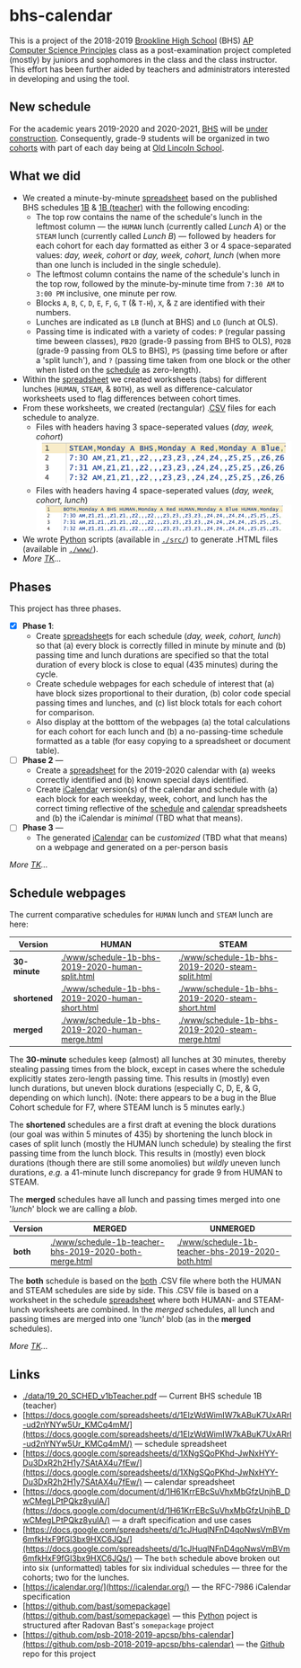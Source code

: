 # bhs-calendar

This is a project of the 2018-2019 [Brookline High School](http://bhs.brookline.k12.ma.us/career--technology-education.html) (BHS) [AP Computer Science Principles](https://sites.google.com/psbma.org/david-petty/archive/2018-2019/apcsp) class as a post-examination project completed (mostly) by juniors and sophomores in the class and the class instructor. This effort has been further aided by teachers and administrators interested in developing and using the tool.

## New schedule

For the academic years 2019-2020 and 2020-2021, [BHS](http://bhs.brookline.k12.ma.us/) will be [under construction](http://bhs.brookline.k12.ma.us/expansion-project.html). Consequently, grade-9 students will be organized in two [cohorts](http://bhs.brookline.k12.ma.us/9th-grade-transition.html) with part of each day being at [Old Lincoln School](https://google.com/maps/place/194+Boylston+St.+02445).

## What we did

- We created a minute-by-minute [spreadsheet](https://docs.google.com/spreadsheets/d/1ElzWdWimIW7kABuK7UxARrl-ud2nYNYw5Ur_KMCq4mM/) based on the published BHS schedules [1B](./data/19_20_SCHED_v1B.pdf) &amp; [1B (teacher)](./data/19_20_SCHED_v1bTeacher.pdf) with the following encoding:
  - The top row contains the name of the schedule's lunch in the leftmost column &mdash; the `HUMAN` lunch (currently called *Lunch A*) or the `STEAM` lunch  (currently called *Lunch B*) &mdash; followed by headers for each cohort for each day formatted as either 3 or 4 space-separated values: *day, week, cohort* or *day, week, cohort, lunch* (when more than one lunch is included in the single schedule).
  - The leftmost column contains the name of the schedule's lunch in the top row, followed by the minute-by-minute time from `7:30 AM` to `3:00 PM` inclusive, one minute per row.
  - Blocks `A`, `B`, `C`, `D`, `E`, `F`, `G`, `T` (&amp; `T-H`), `X`, &amp; `Z` are identified with their numbers.
  - Lunches are indicated as `LB` (lunch at BHS) and `LO` (lunch at OLS).
  - Passing time is indicated with a variety of codes: `P` (regular passing time beween classes), `PB2O` (grade-9 passing from BHS to OLS), `PO2B` (grade-9 passing from OLS to BHS), `PS` (passing time before or after a 'split lunch'), and `?` (passing time taken from one block or the other when listed on the [schedule](./data/19_20_SCHED_v1bTeacher.pdf) as zero-length).
- Within the [spreadsheet](https://docs.google.com/spreadsheets/d/1ElzWdWimIW7kABuK7UxARrl-ud2nYNYw5Ur_KMCq4mM/) we created worksheets (tabs) for different lunches (`HUMAN`, `STEAM`, &amp; `BOTH`), as well as difference-calculator worksheets used to flag differences between cohort times.
- From these worksheets, we created (rectangular) .[CSV](https://en.wikipedia.org/wiki/Comma-separated_values#RFC_4180_standard) files for each schedule to analyze.
  - Files with headers having 3 space-seperated values (*day, week, cohort*) ![example STEAM .CSV file](./images/csv-steam.png)
  - Files with headers having 4 space-seperated values (*day, week, cohort, lunch*) ![example BOTH .CSV file](./images/csv-both.png)
- We wrote [Python](https://docs.python.org/3/) scripts (available in [`./src/`](https://github.com/psb-2018-2019-apcsp/bhs-calendar/tree/master/src)) to generate .HTML files (available in [`./www/`](https://github.com/psb-2018-2019-apcsp/bhs-calendar/tree/master/www)).
- *More [TK](https://en.wikipedia.org/wiki/To_come_(publishing))&hellip;*

## Phases

This project has three phases.

- &#9746; **Phase 1**:
  - Create [spreadsheet](https://docs.google.com/spreadsheets/d/1ElzWdWimIW7kABuK7UxARrl-ud2nYNYw5Ur_KMCq4mM/)s for each schedule (*day, week, cohort, lunch*) so that (a) every block is correctly filled in minute by minute and (b) passing time and lunch durations are specified so that the total duration of every block is close to equal (435 minutes) during the cycle.
  - Create schedule webpages for each schedule of interest that (a) have block sizes proportional to their duration, (b) color code special passing times and lunches, and (c) list block totals for each cohort for comparison.
  - Also display at the botttom of the webpages (a) the total calculations for each cohort for each lunch and (b) a no-passing-time schedule formatted as a table (for easy copying to a spreadsheet or document table).
- &#9744; **Phase 2** &mdash;
  - Create a [spreadsheet](https://drive.google.com/open?id=1XNgSQoPKhd-JwNxHYY-Du3DxR2h2H1y7SAtAX4u7fEw/) for the 2019-2020 calendar with (a) weeks correctly identified and (b) known special days identified.
  - Create [iCalendar](https://icalendar.org/) version(s) of the calendar and schedule with (a) each block for each weekday, week, cohort, and lunch has the correct timing reflective of the [schedule](https://docs.google.com/spreadsheets/d/1ElzWdWimIW7kABuK7UxARrl-ud2nYNYw5Ur_KMCq4mM/) and [calendar](https://drive.google.com/open?id=1XNgSQoPKhd-JwNxHYY-Du3DxR2h2H1y7SAtAX4u7fEw/) spreadsheets and (b) the iCalendar is *minimal* (TBD what that means).
- &#9744; **Phase 3** &mdash;
  - The generated [iCalendar](https://icalendar.org/) can be *customized* (TBD what that means) on a webpage and generated on a per-person basis

*More [TK](https://en.wikipedia.org/wiki/To_come_(publishing))&hellip;*

## Schedule webpages

The current comparative schedules for `HUMAN` lunch and `STEAM` lunch are here:

Version | HUMAN | STEAM
---- | ---- | ----
**30-minute** | [./www/schedule-1b-bhs-2019-2020-human-split.html](./www/schedule-1b-bhs-2019-2020-human-split.html) | [./www/schedule-1b-bhs-2019-2020-steam-split.html](./www/schedule-1b-bhs-2019-2020-steam-split.html)
**shortened** | [./www/schedule-1b-bhs-2019-2020-human-short.html](./www/schedule-1b-bhs-2019-2020-human-short.html) | [./www/schedule-1b-bhs-2019-2020-steam-short.html](./www/schedule-1b-bhs-2019-2020-steam-short.html)
**merged** | [./www/schedule-1b-bhs-2019-2020-human-merge.html](./www/schedule-1b-bhs-2019-2020-human-merge.html) | [./www/schedule-1b-bhs-2019-2020-steam-merge.html](./www/schedule-1b-bhs-2019-2020-steam-merge.html)

The **30-minute** schedules keep (almost) all lunches at 30 minutes, thereby stealing passing times from the block, except in cases where the schedule explicitly states zero-length passing time. This results in (mostly) even lunch durations, but uneven block durations (especially C, D, E, &amp; G, depending on which lunch). (Note: there appears to be a bug in the Blue Cohort schedule for F7, where STEAM lunch is 5 minutes early.)

The **shortened** schedules are a first draft at evening the block durations (our goal was within 5 minutes of 435) by shortening the lunch block in cases of split lunch (mostly the HUMAN lunch schedule) by stealing the first passing time from the lunch block. This results in (mostly) even block durations (though there are still some anomolies) but *wildly* uneven lunch durations, *e.g.* a 41-minute lunch discrepancy for grade 9 from HUMAN to STEAM.

The **merged** schedules have all lunch and passing times merged into one '*lunch*' block we are calling a *blob*.

Version | MERGED | UNMERGED
---- | ---- | ----
**both** | [./www/schedule-1b-teacher-bhs-2019-2020-both-merge.html](./www/schedule-1b-teacher-bhs-2019-2020-both-merge.html) | [./www/schedule-1b-teacher-bhs-2019-2020-both.html](./www/schedule-1b-teacher-bhs-2019-2020-both.html)

The **both** schedule is based on the [both](./data/schedule-1b-teacher-bhs-2019-2020-both.csv) .CSV file where both the HUMAN and STEAM schedules are side by side. This .CSV file is based on a worksheet in the schedule [spreadsheet](https://docs.google.com/spreadsheets/d/1ElzWdWimIW7kABuK7UxARrl-ud2nYNYw5Ur_KMCq4mM/) where both HUMAN- and STEAM-lunch worksheets are combined. In the *merged* schedules, all lunch and passing times are merged into one '*lunch*' blob (as in the **merged** schedules).

*More [TK](https://en.wikipedia.org/wiki/To_come_(publishing))&hellip;*

## Links

- [./data/19_20_SCHED_v1bTeacher.pdf](./data/19_20_SCHED_v1bTeacher.pdf) &mdash; Current BHS schedule 1B (teacher)
- [https://docs.google.com/spreadsheets/d/1ElzWdWimIW7kABuK7UxARrl-ud2nYNYw5Ur_KMCq4mM/](https://docs.google.com/spreadsheets/d/1ElzWdWimIW7kABuK7UxARrl-ud2nYNYw5Ur_KMCq4mM/) &mdash; schedule spreadsheet
- [https://docs.google.com/spreadsheets/d/1XNgSQoPKhd-JwNxHYY-Du3DxR2h2H1y7SAtAX4u7fEw/](https://docs.google.com/spreadsheets/d/1XNgSQoPKhd-JwNxHYY-Du3DxR2h2H1y7SAtAX4u7fEw/) &mdash; calendar spreadsheet
- [https://docs.google.com/document/d/1H61KrrEBcSuVhxMbGfzUnjhB_DwCMegLPtPQkz8yulA/](https://docs.google.com/document/d/1H61KrrEBcSuVhxMbGfzUnjhB_DwCMegLPtPQkz8yulA/) &mdash; a draft specification and use cases
- [https://docs.google.com/spreadsheets/d/1cJHuqlNFnD4qoNwsVmBVm6mfkHxF9fGl3bx9HXC6JQs/](https://docs.google.com/spreadsheets/d/1cJHuqlNFnD4qoNwsVmBVm6mfkHxF9fGl3bx9HXC6JQs/) &mdash; The `both` schedule above broken out into six (unformatted) tables for six individual schedules &mdash; three for the cohorts; two for the lunches.
- [https://icalendar.org/](https://icalendar.org/) &mdash; the RFC-7986 iCalendar specification
- [https://github.com/bast/somepackage](https://github.com/bast/somepackage) &mdash; this [Python](https://docs.python.org/3/) poject is structured after Radovan Bast's `somepackage` project
- [https://github.com/psb-2018-2019-apcsp/bhs-calendar](https://github.com/psb-2018-2019-apcsp/bhs-calendar) &mdash; the [Github](https://github.com/) repo for this project
